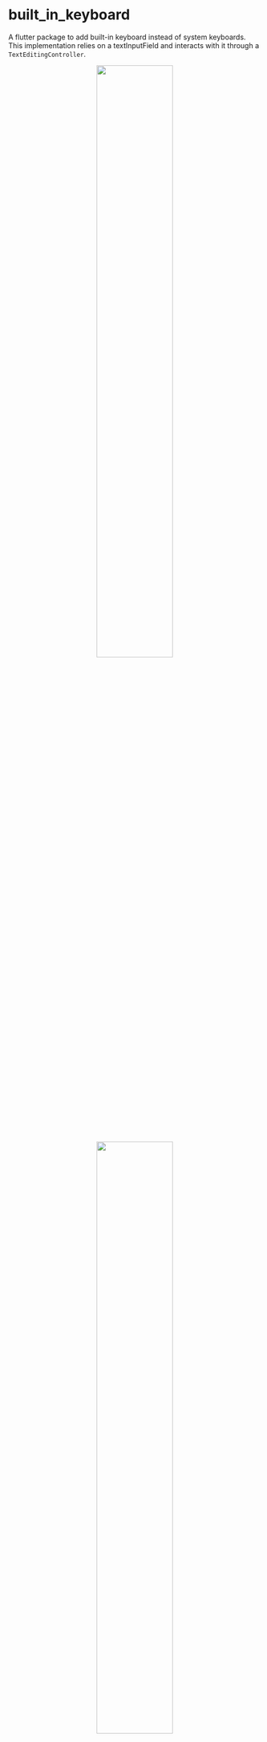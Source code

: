 # built_in_keyboard

A flutter package to add built-in keyboard instead of system keyboards. This implementation relies on a textInputField and interacts with it through a `TextEditingController`. 

<p align="center">
  <img src="https://raw.githubusercontent.com/Open-Segmentation-Systems/BuiltInKeyboard/main/screenshot.png" width="55%">
  <img src="https://raw.githubusercontent.com/Open-Segmentation-Systems/BuiltInKeyboard/main/BIKST.png" width="55%">
</p>

## Usage
First of all, add the package to your dependencies and run `flutter pub get`.
```yaml
dependencies:
  built_in_keyboard:
    git:
      url: https://github.com/Open-pi/builtinkeyboard.git
      ref: main
```

With the `BuiltInKeyboard` widget, you can easily change the layout of the keyboard, the look and feel of the keys, etc.

Here are some attributes that you could change. keep in mind that the controller is required to make the keyboard work correctly.
```dart
BuiltInKeyboard(
  controller: this.textController, // required
  language: Language.DE, // optional
  layout: Layout.QWERTZ, // optional, BUT MUST be checked if you modify the language!
  enableSpaceBar: true, // optional, add a spacebar
  enableBackSpace: true, // optional, add a backspace button
  enableCapsLock: true, // optional, add a Caps Lock button
  borderRadius: BorderRadius.circular(8.0), // changes the border radius of the keys
  letterStyle: TextStyle(fontSize: 25, color: Colors.black) // styles the text inside the keys
)
```
### Additional options and flags
Option | Required | By default | Description
--- | --- | --- | ---
**controller** | yes | - | `TextEditingController`
**language** | no | Language.EN | the language of the keyboard
**layout** | no | Layout.QWERTY | the layout of the keyboard
**height** | no | - | height of keys
**width** | no | - | width of keys
**spacing** | no | 8.0 | the spacing between each row
**borderRadius** | no | - | the radius of the keys
**letterStyle** | no | fontSize: 25, color: black | `TextStyle` of the letters
**color** | no | deepOrange | color of the keys (keyboard color)
**enableSpacebar** | no | false | adds a spacebar
**enableBackSpace** | no | true | adds a backspace button
**enableCapsLock** | no | false | adds a Caps Lock button
**enableAllUppercase** | no | false | makes the keyboard uppercase
**enableLongPressUppercase** | no | false | writes an uppercase when long pressing on the keys
**highlightColor** | no | - | color when pressed
**splashColor** | no | - | color when pressed (material style)

## Contribution
### Languages
To add a new language or a keyboad layout to the package you only need to modify the language.dart file. The following steps will show you how to do that.

1. Add the short name form of your new language to the `Language` enum.
```dart
enum Language {
  EN,
  FR,
  DE,
  <your language>,
}
```
2. Add your layout name to the `Layout` enum if not present.
```dart
enum Layout {
  QWERTY,
  QWERTZ,
  AZERTY,
  <your layout>,
}
```
3. Create a new map variable called `<language name>Config`. The keys of this map will be the layouts from the `Layout` enum (e.g: Layout.QWERTY), and the values will be maps with types `<String, String>` that contain the core configuration. These latter maps must contain four fields o:
   1. `layout`: The full text layout of the keyboard.
   2. `horizontalSpacing`: A floating number which will represent the spaceing between each key. 
   3. `topLength`: The lenght of the top/first row of keys. In other words, the number of keys to display in the top row.
   4. `middleLength`: The number of keys in the middle row.

    (The bottom/last row will just take the remaining keys).

    example:
    ```dart
    var frenchConfig = {
      Layout.QWERTY: <String, String>{
        'layout': 'qwertyuiopasdfghjklzxcvbnm',
        'horizontalSpacing': '6.0', // space between keys
        'topLength': '10', // number of keys
        'middleLength': '9', // number of keys
      },
      Layout.AZERTY: <String, String>{
        'layout': 'azertyuiopqsdfghjklmwxcvbn',
        'horizontalSpacing': '6.0', // space between keys
        'topLength': '10', // number of keys
        'middleLength': '9', // number of keys
      },
    };
    ```
4. And finally your new language config map to the `languageConfig` map, with the key as the short language name from the `Language` enum.
```dart
var languageConfig = {
  Language.EN: englishConfig,
  Language.FR: frenchConfig,
  Language.DE: germanConfig,
  Language.<short language name>: <language name>Config,
};
```

Feel free to also modify or add new things to existing languges.



